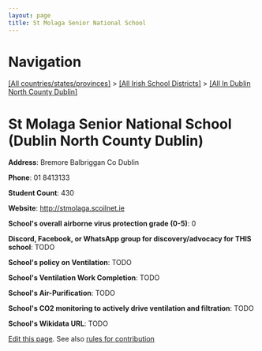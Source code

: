 ```yaml
---
layout: page
title: St Molaga Senior National School
---
```

# Navigation

[[All countries/states/provinces]](../../..) > [[All Irish School Districts]](../..) > [[All In Dublin North County Dublin]](..)

# St Molaga Senior National School (Dublin North County Dublin)

**Address**: Bremore Balbriggan Co Dublin

**Phone**: 01 8413133

**Student Count**: 430

**Website**: <http://stmolaga.scoilnet.ie>

**School's overall airborne virus protection grade (0-5)**: 0

**Discord, Facebook, or WhatsApp group for discovery/advocacy for THIS school**: TODO

**School's policy on Ventilation**: TODO

**School's Ventilation Work Completion**: TODO

**School's Air-Purification**: TODO

**School's CO2 monitoring to actively drive ventilation and filtration**: TODO

**School's Wikidata URL**: TODO


[Edit this page](https://github.com/ventilate-schools/Ireland/edit/main/./Dublin_North_County_Dublin/St_Molaga_Senior_National_School.md). See also [rules for contribution](../../../contribution-rules/)
